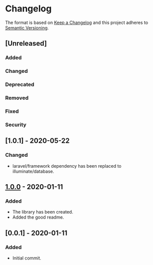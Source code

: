 # Changelog
The format is based on [Keep a Changelog](http://keepachangelog.com/en/1.0.0/)
and this project adheres to [Semantic Versioning](http://semver.org/spec/v2.0.0.html).

## [Unreleased]
### Added
### Changed
### Deprecated
### Removed
### Fixed
### Security


## [1.0.1] - 2020-05-22
### Changed
- laravel/framework dependency has been replaced to illuminate/database.

## [1.0.0] - 2020-01-11
### Added
- The library has been created.
- Added the good readme.

## [0.0.1] - 2020-01-11
### Added
- Initial commit.

[1.0.0]: https://github.com/CaliforniaMountainSnake/laravel-migrations/compare/0.0.1...1.0.0
